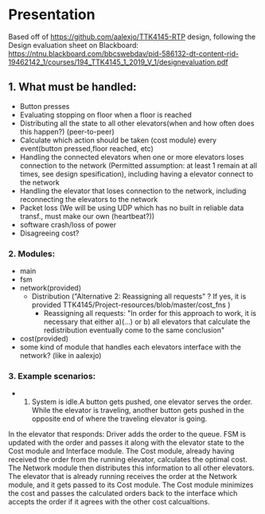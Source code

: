 Presentation
==========

Based off of https://github.com/aalexjo/TTK4145-RTP design, following the Design evaluation sheet on Blackboard: https://ntnu.blackboard.com/bbcswebdav/pid-586132-dt-content-rid-19462142_1/courses/194_TTK4145_1_2019_V_1/designevaluation.pdf


## 1. What must be handled:
- Button presses
- Evaluating stopping on floor when a floor is reached
- Distributing all the state to all other elevators(when and how often does this happen?) (peer-to-peer)
- Calculate which action should be taken (cost module) every event(button pressed,floor reached, etc)
- Handling the connected elevators when one or more elevators loses connection to the network (Permitted assumption: at least 1 remain at all times, see design spesification), including having a elevator connect to the network
- Handling the elevator that loses connection to the network, including reconnecting the elevators to the network
- Packet loss (We will be using UDP which has no built in reliable data transf., must make our own (heartbeat?))
- software crash/loss of power
- Disagreeing cost?

### 2. Modules:
- main
- fsm
- network(provided)
  - Distribution ("Alternative 2: Reassigning all requests" ? If yes, it is provided TTK4145/Project-resources/blob/master/cost_fns )
    - Reassigning all requests: "In order for this approach to work, it is necessary that either a)(...) or b) all elevators that calculate the redistribution eventually come to the same conclusion"
- cost(provided)
- some kind of module that handles each elevators interface with the network? (like in aalexjo)

### 3. Example scenarios:
- 1. System is idle.A button gets pushed, one elevator serves the order. While the elevator is traveling, another button gets pushed in the opposite end of where the traveling elevator is going.

In the elevator that responds: Driver adds the order to the queue. FSM is updated with the order and passes it along with the elevator state to the Cost module and Interface module. The Cost module, already having received the order from the running elevator, calculates the optimal cost. The Network module then distributes this information to all other elevators.
The elevator that is already running receives the order at the Network module, and it gets passed to its Cost module. The Cost module minimizes the cost and passes the calculated orders back to the interface which accepts the order if it agrees with the other cost calcualtions.












